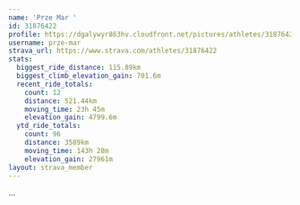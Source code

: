 ```yaml
---
name: 'Prze Mar '
id: 31876422
profile: https://dgalywyr863hv.cloudfront.net/pictures/athletes/31876422/22548952/2/large.jpg
username: prze-mar
strava_url: https://www.strava.com/athletes/31876422
stats:
  biggest_ride_distance: 115.89km
  biggest_climb_elevation_gain: 701.6m
  recent_ride_totals:
    count: 12
    distance: 521.44km
    moving_time: 23h 45m
    elevation_gain: 4799.6m
  ytd_ride_totals:
    count: 96
    distance: 3589km
    moving_time: 143h 28m
    elevation_gain: 27961m
layout: strava_member
--- 
```

...
